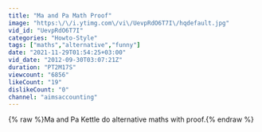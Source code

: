 ```yaml
---
title: "Ma and Pa Math Proof"
image: "https:\/\/i.ytimg.com\/vi\/UevpRdO6T7I\/hqdefault.jpg"
vid_id: "UevpRdO6T7I"
categories: "Howto-Style"
tags: ["maths","alternative","funny"]
date: "2021-11-29T01:54:25+03:00"
vid_date: "2012-09-30T03:07:21Z"
duration: "PT2M17S"
viewcount: "6856"
likeCount: "19"
dislikeCount: "0"
channel: "aimsaccounting"
---
```

{% raw %}Ma and Pa Kettle do alternative maths with proof.{% endraw %}
